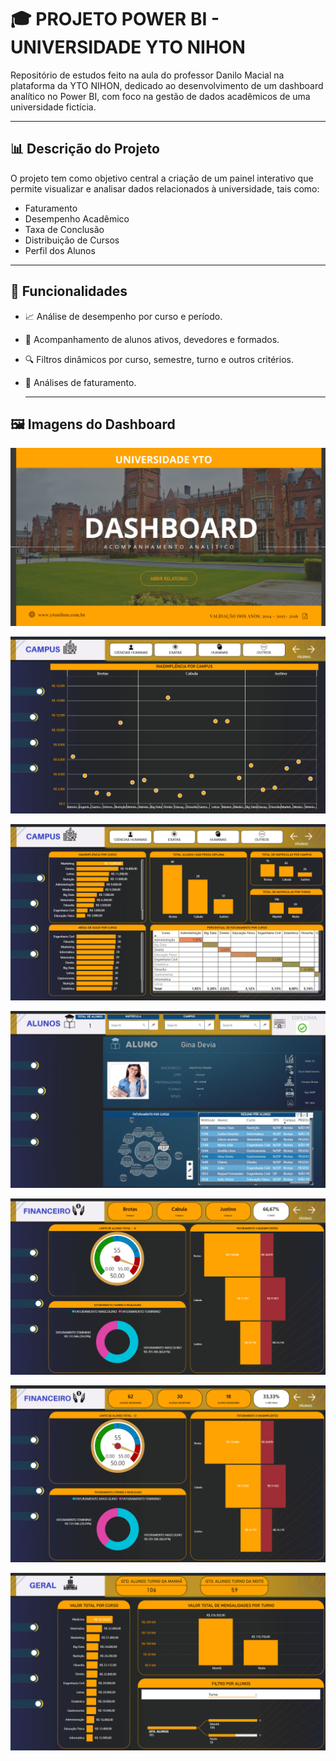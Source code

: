 # 🎓 PROJETO POWER BI - UNIVERSIDADE YTO NIHON

Repositório de estudos feito na aula do professor Danilo Macial na plataforma da YTO NIHON, dedicado ao desenvolvimento de um dashboard analítico no Power BI, com foco na gestão de dados acadêmicos de uma universidade fictícia. 

---

## 📊 Descrição do Projeto

O projeto tem como objetivo central a criação de um painel interativo que permite visualizar e analisar dados relacionados à universidade, tais como:

- Faturamento
- Desempenho Acadêmico
- Taxa de Conclusão
- Distribuição de Cursos
- Perfil dos Alunos

---

## 🚀 Funcionalidades

- 📈 Análise de desempenho por curso e período.
- 🧑‍ Acompanhamento de alunos ativos, devedores e formados.
- 🔍 Filtros dinâmicos por curso, semestre, turno e outros critérios.
- 📅 Análises de faturamento.

  ---

## 🖼️ Imagens do Dashboard

![Capa do Projeto](assets/CAPA.png)

![PRIMEIRA TELA](assets/TELA1.png)

![SEGUNDA TELA](assets/TELA2.png)

![TERCEIRA TELA](assets/TELA3.png)

![QUARTA TELA](assets/TELA4.png)

![QUINTA TELA](assets/TELA5.png)

![SEXTA TELA](assets/TELA6.png)
